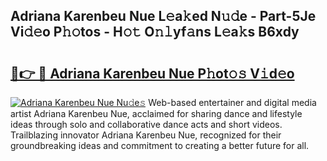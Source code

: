 ## Adriana Karenbeu Nue L𝚎a𝚔ed N𝚞𝚍e - Part-5Je Vi𝚍𝚎o P𝚑𝚘tos - H𝚘𝚝 O𝚗𝚕yf𝚊ns L𝚎a𝚔s B6xdy

# <h2><a href="http://kfdgkc.oniu.top/?m=Adriana+Karenbeu+Nue">🔗👉 🔴 Adriana Karenbeu Nue P𝚑ot𝚘𝚜 V𝚒d𝚎o</a></h2>

[![Adriana Karenbeu Nue Nu𝚍e𝚜](https://i.imgur.com/0qMVB7G.gif)](http://kfdgkc.oniu.top/?m=Adriana+Karenbeu+Nue)
Web-based entertainer and digital media artist Adriana Karenbeu Nue, acclaimed for sharing dance and lifestyle ideas through solo and collaborative dance acts and short videos. Trailblazing innovator Adriana Karenbeu Nue, recognized for their groundbreaking ideas and commitment to creating a better future for all.  
